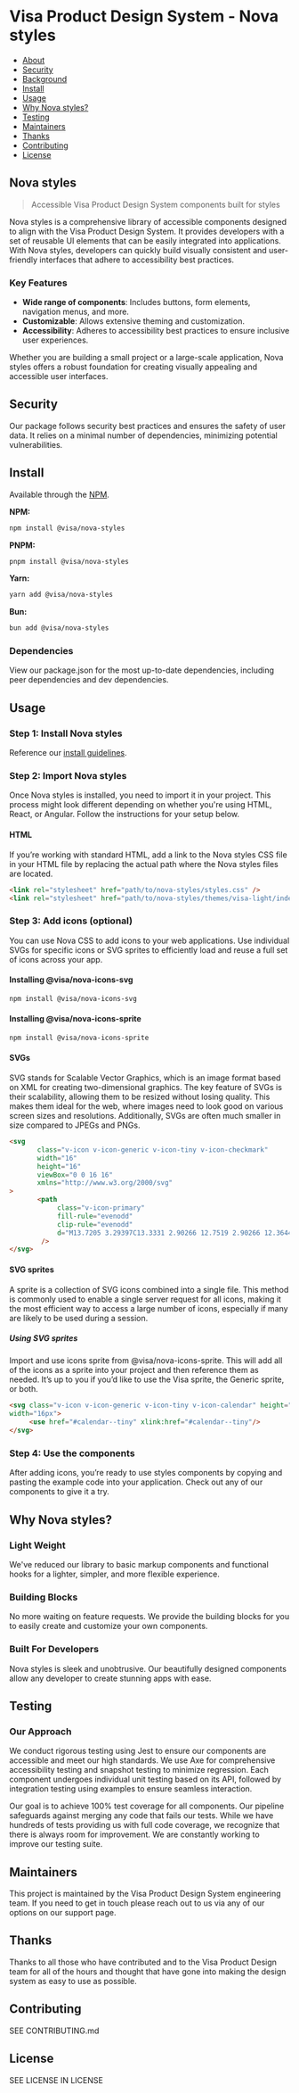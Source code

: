<!--
 *              © 2025 Visa
 *
 * Licensed under the Apache License, Version 2.0 (the "License");
 * you may not use this file except in compliance with the License.
 * You may obtain a copy of the License at
 *
 *         http://www.apache.org/licenses/LICENSE-2.0
 *
 * Unless required by applicable law or agreed to in writing, software
 * distributed under the License is distributed on an "AS IS" BASIS,
 * WITHOUT WARRANTIES OR CONDITIONS OF ANY KIND, either express or implied.
 * See the License for the specific language governing permissions and
 * limitations under the License.
 *
 -->
# Visa Product Design System - Nova styles

- [About](#about)
- [Security](#security)
- [Background](#background)
- [Install](#install)
- [Usage](#usage)
- [Why Nova styles?](#why-nova-styles)
- [Testing](#testing)
- [Maintainers](#maintainers)
- [Thanks](#thanks)
- [Contributing](#contributing)
- [License](#license)

## <a name="about"></a>Nova styles
> Accessible Visa Product Design System components built for styles

Nova styles is a comprehensive library of accessible components designed to align with the Visa Product Design System. It provides developers with a set of reusable UI elements that can be easily integrated into applications. With Nova styles, developers can quickly build visually consistent and user-friendly interfaces that adhere to accessibility best practices.

### Key Features
- **Wide range of components**: Includes buttons, form elements, navigation menus, and more.
- **Customizable**: Allows extensive theming and customization.
- **Accessibility**: Adheres to accessibility best practices to ensure inclusive user experiences.

Whether you are building a small project or a large-scale application, Nova styles offers a robust foundation for creating visually appealing and accessible user interfaces.

## <a name="security"></a>Security

Our package follows security best practices and ensures the safety of user data. It relies on a minimal number of dependencies, minimizing potential vulnerabilities.

## <a name="install"></a>Install

Available through the [NPM](https://www.npmjs.com/).

**NPM:**

```sh
npm install @visa/nova-styles
```

**PNPM:**

```sh
pnpm install @visa/nova-styles
```

**Yarn:**

```sh
yarn add @visa/nova-styles
```

**Bun:**

```sh
bun add @visa/nova-styles
```

### Dependencies
View our package.json for the most up-to-date dependencies, including peer dependencies and dev dependencies.

## <a name="usage"></a>Usage

### Step 1: Install Nova styles
Reference our [install guidelines](#install).

### Step 2: Import Nova styles
Once Nova styles is installed, you need to import it in your project. This process might look different depending on whether you're using HTML, React, or Angular. Follow the instructions for your setup below.

#### HTML
If you’re working with standard HTML, add a link to the Nova styles CSS file in your HTML file by replacing the actual path where the Nova styles files are located.

```html
<link rel="stylesheet" href="path/to/nova-styles/styles.css" />
<link rel="stylesheet" href="path/to/nova-styles/themes/visa-light/index.css" />
```

### Step 3: Add icons (optional)
You can use Nova CSS to add icons to your web applications. Use individual SVGs for specific icons or SVG sprites to efficiently load and reuse a full set of icons across your app.

#### Installing @visa/nova-icons-svg
```sh
npm install @visa/nova-icons-svg
```

#### Installing @visa/nova-icons-sprite
```sh
npm install @visa/nova-icons-sprite
```

#### SVGs
SVG stands for Scalable Vector Graphics, which is an image format based on XML for creating two-dimensional graphics. The key feature of SVGs is their scalability, allowing them to be resized without losing quality. This makes them ideal for the web, where images need to look good on various screen sizes and resolutions. Additionally, SVGs are often much smaller in size compared to JPEGs and PNGs.

```html
<svg 	
       class="v-icon v-icon-generic v-icon-tiny v-icon-checkmark"
       width="16" 	
       height="16" 	
       viewBox="0 0 16 16" 	
       xmlns="http://www.w3.org/2000/svg" 
>
       <path
            class="v-icon-primary"
            fill-rule="evenodd"
            clip-rule="evenodd"
            d="M13.7205 3.29397C13.3331 2.90266 12.7519 2.90266 12.3644 3.29397L5.97141 9.75049L3.64668 7.40266C3.25923 7.01136 2.67805 7.01136 2.29059 7.40266C1.90314 7.79397 1.90314 8.38092 2.29059 8.77223L5.1965 11.707C5.58396 12.0983 6.16514 12.0983 6.55259 11.707L13.6236 4.56571C14.108 4.27223 14.108 3.58744 13.7205 3.29397Z"
        />
</svg>
```

#### SVG sprites
A sprite is a collection of SVG icons combined into a single file. This method is commonly used to enable a single server request for all icons, making it the most efficient way to access a large number of icons, especially if many are likely to be used during a session.

##### Using SVG sprites
Import and use icons sprite from @visa/nova-icons-sprite. This will add all of the icons as a sprite into your project and then reference them as needed. It’s up to you if you’d like to use the Visa sprite, the Generic sprite, or both.

```html
<svg class="v-icon v-icon-generic v-icon-tiny v-icon-calendar" height="16px"
width="16px"> 
     <use href="#calendar--tiny" xlink:href="#calendar--tiny"/>
</svg>
```

### Step 4: Use the components
After adding icons, you’re ready to use styles components by copying and pasting the example code into your application. Check out any of our components to give it a try.

## <a name="why-nova-styles"></a>Why Nova styles?

### Light Weight

We've reduced our library to basic markup components and functional hooks for a lighter, simpler, and more flexible experience.

### Building Blocks

No more waiting on feature requests. We provide the building blocks for you to easily create and customize your own components.

### Built For Developers

Nova styles is sleek and unobtrusive. Our beautifully designed components allow any developer to create stunning apps with ease.

## <a name="testing"></a>Testing

### Our Approach

We conduct rigorous testing using Jest to ensure our components are accessible and meet our high standards. We use Axe for comprehensive accessibility testing and snapshot testing to minimize regression. Each component undergoes individual unit testing based on its API, followed by integration testing using examples to ensure seamless interaction.

Our goal is to achieve 100% test coverage for all components. Our pipeline safeguards against merging any code that fails our tests. While we have hundreds of tests providing us with full code coverage, we recognize that there is always room for improvement. We are constantly working to improve our testing suite.

## <a name="maintainers"></a>Maintainers

This project is maintained by the Visa Product Design System engineering team. If you need to get in touch please reach out to us via any of our options on our support page.

## <a name="thanks"></a>Thanks

Thanks to all those who have contributed and to the Visa Product Design team for all of the hours and thought that have gone into making the design system as easy to use as possible.

## <a name="contributing"></a>Contributing

SEE CONTRIBUTING.md

## <a name="license"></a>License

SEE LICENSE IN LICENSE